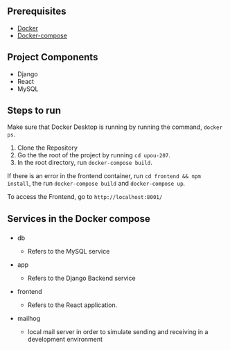## Prerequisites

- [Docker](https://docs.docker.com/engine/install/)
- [Docker-compose](https://docs.docker.com/compose/install/)


## Project Components
- Django
- React
- MySQL

## Steps to run 

Make sure that Docker Desktop is running by running the command, `docker ps`.  

1. Clone the Repository
2. Go the the root of the project by running `cd upou-207`.
3. In the root directory, run `docker-compose build`.

If there is an error in the frontend container, run `cd frontend && npm install`, the run `docker-compose build` and `docker-compose up`.

To access the Frontend, go to `http://localhost:8001/`

## Services in the Docker compose

### 

- db
  - Refers to the MySQL service

- app
  - Refers to the Django Backend service

- frontend
  - Refers to the React application.

- mailhog
  - local mail server in order to simulate sending and receiving in a development environment

